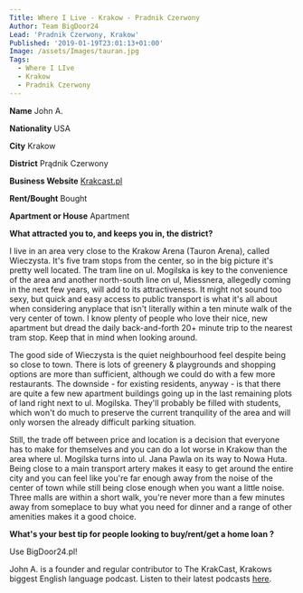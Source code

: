 ```yaml
---
Title: Where I Live - Krakow - Pradnik Czerwony
Author: Team BigDoor24
Lead: 'Pradnik Czerwony, Krakow'
Published: '2019-01-19T23:01:13+01:00'
Image: /assets/Images/tauran.jpg
Tags:
  - Where I LIve
  - Krakow
  - Pradnik Czerwony
---
```

**Name**  John A.

**Nationality**  USA

**City**  Krakow

**District**  Prądnik Czerwony

**Business Website**  [Krakcast.pl](https://www.krakcast.pl/)

**Rent/Bought**  Bought

**Apartment or House** Apartment

**What attracted you to, and keeps you in, the district?**

I live in an area very close to the Krakow Arena (Tauron Arena), called Wieczysta. It's five tram stops from the center, so in the big picture it's pretty well located. The tram line on ul. Mogilska is key to the convenience of the area and another north-south line on ul, Miessnera, allegedly coming in the next few years, will add to its attractiveness. It might not sound too sexy, but quick and easy access to public transport is what it's all about when considering anyplace that isn't literally within a ten minute walk of the very center of town. I know plenty of people who love their nice, new apartment but dread the daily back-and-forth 20+ minute trip to the nearest tram stop. Keep that in mind when looking around. 

The good side of Wieczysta is the quiet neighbourhood feel despite being so close to town. There is lots of greenery & playgrounds and shopping options are more than sufficient, although we could do with a few more restaurants. The downside - for existing residents, anyway - is that there are quite a few new apartment buildings going up in the last remaining plots of land right next to ul. Mogilska. They'll probably be filled with students, which won't do much to preserve the current tranquility of the area and will only worsen the already difficult parking situation. 

Still, the trade off between price and location is a decision that everyone has to make for themselves and you can do a lot worse in Krakow than the area where ul. Mogilska turns into ul. Jana Pawla on its way to Nowa Huta. Being close to a main transport artery makes it easy to get around the entire city and you can feel like you're far enough away from the noise of the center of town while still being close enough when you want a little noise. Three malls are within a short walk, you're never more than a few minutes away from someplace to buy what you need for dinner and a range of other amenities makes it a good choice. 

**What's your best tip for people looking to buy/rent/get a home loan ?**

Use BigDoor24.pl!

John A. is a founder and regular contributor to The KrakCast, Krakows biggest English language podcast. Listen  to their latest podcasts [here](https://www.krakcast.pl/).
